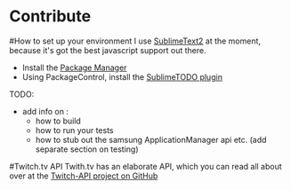 Contribute
==========

#How to set up your environment
I use [SublimeText2](http://www.sublimetext.com/2) at the moment, because it's got the best javascript support out there.

* Install the [Package Manager](http://wbond.net/sublime_packages/package_control/installation)
* Using PackageControl, install the [SublimeTODO plugin](https://github.com/robcowie/SublimeTODO)

TODO: 
* add info on :
	* how to build
	* how to run your tests
	* how to stub out the samsung ApplicationManager api etc. (add separate section on testing)


#Twitch.tv API
Twith.tv has an elaborate API, which you can read all about over at the [Twitch-API project on GitHub](https://github.com/justintv/Twitch-API/blob/master/README.md)
